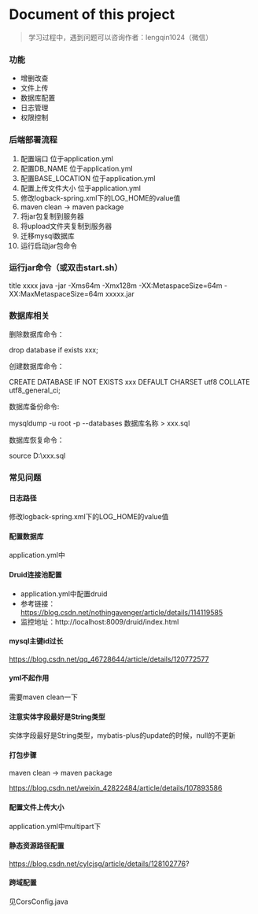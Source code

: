 # Document of this project
> 学习过程中，遇到问题可以咨询作者：lengqin1024（微信）

### 功能

* 增删改查
* 文件上传
* 数据库配置
* 日志管理
* 权限控制

### 后端部署流程

1. 配置端口 位于application.yml
2. 配置DB_NAME 位于application.yml
3. 配置BASE_LOCATION 位于application.yml
4. 配置上传文件大小 位于application.yml
5. 修改logback-spring.xml下的LOG_HOME的value值
6. maven clean -> maven package
7. 将jar包复制到服务器
8. 将upload文件夹复制到服务器
9. 迁移mysql数据库
10. 运行启动jar包命令

### 运行jar命令（或双击start.sh）

title xxxx
java -jar -Xms64m -Xmx128m -XX:MetaspaceSize=64m -XX:MaxMetaspaceSize=64m xxxxx.jar


### 数据库相关

删除数据库命令：

drop database if exists xxx;

创建数据库命令：

CREATE DATABASE IF NOT EXISTS xxx DEFAULT CHARSET utf8 COLLATE utf8_general_ci;

数据库备份命令:

mysqldump -u root -p --databases 数据库名称 > xxx.sql

数据库恢复命令：

source D:\\xxx.sql


### 常见问题

#### 日志路径

修改logback-spring.xml下的LOG_HOME的value值

#### 配置数据库

application.yml中

#### Druid连接池配置

* application.yml中配置druid
* 参考链接：https://blog.csdn.net/nothingavenger/article/details/114119585
* 监控地址：http://localhost:8009/druid/index.html

#### mysql主键id过长

https://blog.csdn.net/qq_46728644/article/details/120772577

#### yml不起作用

需要maven clean一下

#### 注意实体字段最好是String类型

实体字段最好是String类型，mybatis-plus的update的时候，null的不更新

#### 打包步骤

maven clean -> maven package

https://blog.csdn.net/weixin_42822484/article/details/107893586

#### 配置文件上传大小

application.yml中multipart下

#### 静态资源路径配置

https://blog.csdn.net/cylcjsg/article/details/128102776?

#### 跨域配置

见CorsConfig.java





